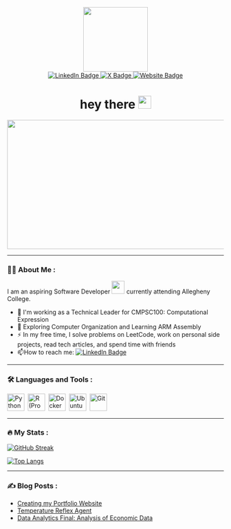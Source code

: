 <div id="header" align="center">
   <img src="https://media.giphy.com/media/v1.Y2lkPTc5MGI3NjExOGV0c3h3Zm41ZWdrY3g5MHo4M3l0aTBtdzY4a3FwazhsdTlqZWozdSZlcD12MV9pbnRlcm5hbF9naWZfYnlfaWQmY3Q9Zw/wwg1suUiTbCY8H8vIA/giphy-downsized-large.gif" width="150" />
   <div id="badges">
      <a href="https://www.linkedin.com/in/nicholasingerson/">
         <img src="https://img.shields.io/badge/LinkedIn-blue?logo=linkedin&logoColor=white&style=for-the-badge" alt="LinkedIn Badge">
      </a>
      <a href="https://www.twitter.com/ningerson2002/">
         <img src="https://img.shields.io/badge/X(twitter)-black?logo=x&logoColor=white&style=for-the-badge" alt="X Badge">
      </a>
      <a href="https://nicholasingerson.netlify.app/">
         <img src="https://img.shields.io/badge/Portfolio-blue?logo=netlify&logoColor=white&style=for-the-badge" alt="Website Badge">
      </a>
   </div>
   <img src="https://komarev.com/ghpvc/?username=ningerson2002&style=flat-square&color=blue" alt=""/>
   <h1>
      hey there
      <img src="https://media.giphy.com/media/hvRJCLFzcasrR4ia7z/giphy.gif" width="30px"/>
   </h1>
</div>

<div align="center">
   <img src="https://media.giphy.com/media/v1.Y2lkPTc5MGI3NjExb3Y3d3dwcG9samI5bGFuMHRscW1weG1pY2hmcm5kdmM0Z3E0bjVhdCZlcD12MV9pbnRlcm5hbF9naWZfYnlfaWQmY3Q9Zw/gdNmEIkMm2wUpspdTf/giphy.gif" width="600" height="300">
</div>

---

### :man_technologist: About Me :

I am an aspiring Software Developer <img src="https://media.giphy.com/media/WUlplcMpOCEmTGBtBW/giphy.gif" width="30"> currently attending Allegheny College.

- :telescope: I'm working as a Technical Leader for CMPSC100: Computational Expression
- :seedling: Exploring Computer Organization and Learning ARM Assembly
- :zap: In my free time, I solve problems on LeetCode, work on personal side projects, read tech articles, and spend time with friends
- :mailbox:How to reach me: [![LinkedIn Badge](https://img.shields.io/badge/-nicholasingerson-blue?style=flat&logo=Linkedin&logoColor=white)](https://linkedin.com/in/nicholasingerson)

---

### :hammer_and_wrench: Languages and Tools :

<div id="languages">
   <img src="https://cdn.jsdelivr.net/gh/devicons/devicon/icons/python/python-original.svg" title="Python" alt="Python" width="40" height="40"/>&nbsp;
   <img src="https://cdn.jsdelivr.net/gh/devicons/devicon/icons/r/r-original.svg" title="R (Programming Language)" alt="R (Programming Language)" width="40" height="40"/>&nbsp;
   <img src="https://cdn.jsdelivr.net/gh/devicons/devicon/icons/docker/docker-original.svg" title="Docker" alt="Docker" width="40" height="40"/>&nbsp;
   <img src="https://cdn.jsdelivr.net/gh/devicons/devicon/icons/ubuntu/ubuntu-plain-wordmark.svg" title="Ubuntu" alt="Ubuntu" width="40" height="40"/>&nbsp;
   <img src="https://cdn.jsdelivr.net/gh/devicons/devicon/icons/git/git-original-wordmark.svg" title="Git" **alt="Git" width="40" height="40"/>
</div>

---

### :fire: My Stats :

[![GitHub Streak](http://github-readme-streak-stats.herokuapp.com?user=ningerson2002&theme=dark)](https://git.io/streak-stats)

[![Top Langs](https://github-readme-stats.vercel.app/api/top-langs/?username=ningerson2002&layout=compact&theme=vision-friendly-dark)](https://github.com/ningerson2002/github-readme-stats)

---

### :writing_hand: Blog Posts :

- [Creating my Portfolio Website
  ](https://nicholasingerson.netlify.app/blog/website-development/)
- [Temperature Reflex Agent](https://nicholasingerson.netlify.app/projects/simple-refelex-agent/)
- [Data Analytics Final: Analysis of Economic Data](https://nicholasingerson.netlify.app/projects/economics-data-analysis/)
